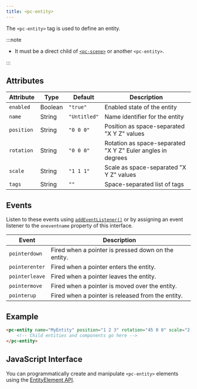 ```yaml
---
title: <pc-entity>
---
```


The `<pc-entity>` tag is used to define an entity.

:::note

* It must be a direct child of [`<pc-scene>`](../pc-scene) or another `<pc-entity>`.

:::

## Attributes

| Attribute | Type | Default | Description |
| --- | --- | --- | --- |
| `enabled` | Boolean | `"true"` | Enabled state of the entity |
| `name` | String | `"Untitled"` | Name identifier for the entity |
| `position` | String | `"0 0 0"` | Position as space-separated "X Y Z" values |
| `rotation` | String | `"0 0 0"` | Rotation as space-separated "X Y Z" Euler angles in degrees |
| `scale` | String | `"1 1 1"` | Scale as space-separated "X Y Z" values |
| `tags` | String | `""` | Space-separated list of tags |

## Events

Listen to these events using [`addEventListener()`](https://developer.mozilla.org/en-US/docs/Web/API/EventTarget/addEventListener) or by assigning an event listener to the `oneventname` property of this interface.

| Event | Description |
| --- | --- |
| `pointerdown` | Fired when a pointer is pressed down on the entity. |
| `pointerenter` | Fired when a pointer enters the entity. |
| `pointerleave` | Fired when a pointer leaves the entity. |
| `pointermove` | Fired when a pointer is moved over the entity. |
| `pointerup` | Fired when a pointer is released from the entity. |

## Example

```html
<pc-entity name="MyEntity" position="1 2 3" rotation="45 0 0" scale="2 2 2" tags="tag1 tag2">
    <!-- Child entities and components go here -->
</pc-entity>
```

## JavaScript Interface

You can programmatically create and manipulate `<pc-entity>` elements using the [EntityElement API](https://api.playcanvas.com/web-components/classes/EntityElement.html).
